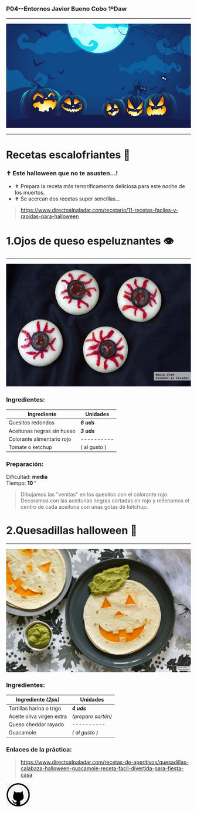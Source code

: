 ### P04--Entornos Javier Bueno Cobo 1ºDaw
___
![](halloween.jpg)
___
# Recetas escalofriantes 🎃
 ### ✝ Este halloween que no te asusten...! 
 * ✝ Prepara la receta más terroríficamente deliciosa para este noche de los muertos.
 * ✝ Se acercan dos recetas super sencillas...

> https://www.directoalpaladar.com/recetario/11-recetas-faciles-y-rapidas-para-halloween

# **1.Ojos de queso espeluznantes** 👁️
___
![](ojosdequeso.jpg)

### Ingredientes:

| Ingrediente                | Unidades     |
|----------------------------|--------------|
| Quesitos redondos          | ***6 uds***  |
| Aceitunas negras sin hueso | ***3 uds***  |
| Colorante alimentario rojo | ----------   |
| Tomate o ketchup           | ( al gusto ) |
  
### Preparación:
Dificultad: **media**  
Tiempo: **10 '**
  
> Dibujamos las "venitas" en los quesitos con el colorante rojo. Decoramos con las aceitunas negras cortadas en rojo y rellenamos el centro de cada aceituna con unas gotas de kétchup.

# **2.Quesadillas halloween** 👹
___
![](quesadillas.jpg)

### Ingredientes:

| Ingrediente *(2px)*       | Unidades           |
|---------------------------|--------------------|
| Tortillas harina o trigo  | ***4 uds***        |
| Aceite oliva virgen extra | *(preparo sartén)* |
| Queso cheddar rayado      | ----------         |
| Guacamole                 | *( al gusto )*     |
  
### Enlaces de la práctica:
  
> https://www.directoalpaladar.com/recetas-de-aperitivos/quesadillas-calabaza-halloween-guacamole-receta-facil-divertida-para-fiesta-casa

**[![](github.jpg)](https://github.com/Javi14Bueno/P04--Entornos)**
  





  
  
  
   
  
  


   
    












